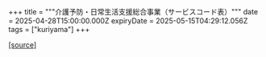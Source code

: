 +++
title = """介護予防・日常生活支援総合事業（サービスコード表）"""
date = 2025-04-28T15:00:00.000Z
expiryDate = 2025-05-15T04:29:12.056Z
tags = ["kuriyama"]
+++


[[source]](https://www.town.kuriyama.hokkaido.jp/soshiki/43/1780.html)

